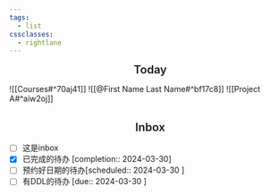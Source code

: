 ```yaml
---
tags:
  - list
cssclasses:
  - rightlane
---
```

<div class="title"; style="font-size: 20px; line-height: 24px; text-align: center;font-weight:600;">Today</div>

![[Courses#^70aj41]]
![[@First Name Last Name#^bf17c8]]
![[Project A#^aiw2oj]]


<br>
<div class="title"; style="font-size: 20px; line-height: 24px; text-align: center;font-weight:600;">Inbox</div>

- [ ] 这是inbox
- [x] 已完成的待办  [completion:: 2024-03-30]
- [ ] 预约好日期的待办[scheduled:: 2024-03-30 ]
- [ ] 有DDL的待办 [due:: 2024-03-30 ]